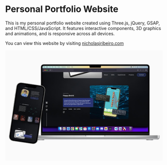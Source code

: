 # Personal Portfolio Website

This is my personal portfolio website created using Three.js, jQuery, GSAP, and HTML/CSS/JavaScript. It features interactive components, 3D graphics and animations, and is responsive across all devices.

You can view this website by visiting [nicholasjribeiro.com](nicholasjribeiro.com)

![Screenshot](portfoliopromo.jpg)
